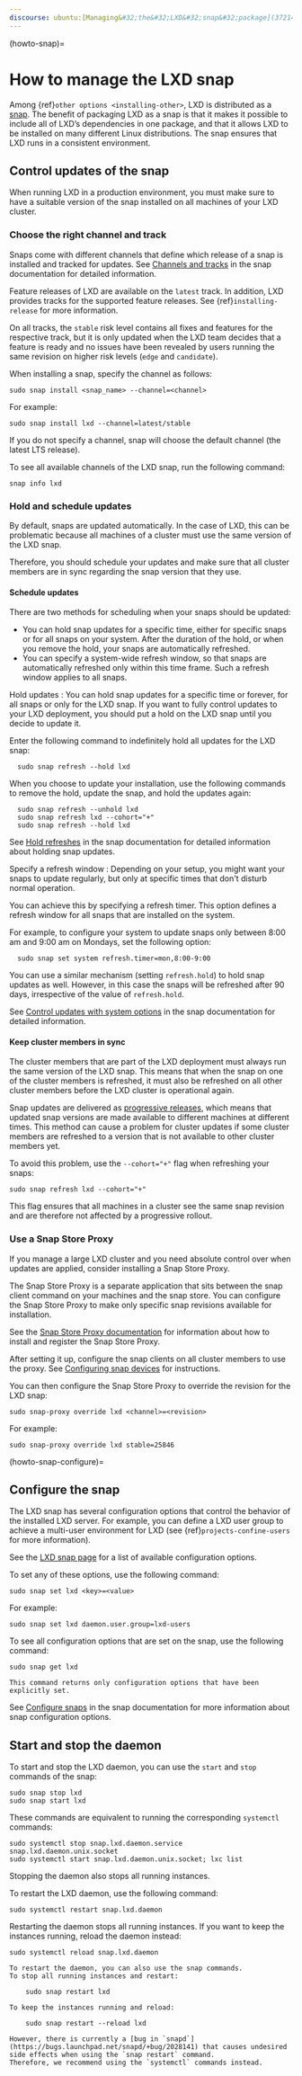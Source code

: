 ```yaml
---
discourse: ubuntu:[Managing&#32;the&#32;LXD&#32;snap&#32;package](37214)
---
```


(howto-snap)=
# How to manage the LXD snap

Among {ref}`other options <installing-other>`, LXD is distributed as a [snap](https://snapcraft.io/docs).
The benefit of packaging LXD as a snap is that it makes it possible to include all of LXD’s dependencies in one package, and that it allows LXD to be installed on many different Linux distributions.
The snap ensures that LXD runs in a consistent environment.

## Control updates of the snap

When running LXD in a production environment, you must make sure to have a suitable version of the snap installed on all machines of your LXD cluster.

### Choose the right channel and track

Snaps come with different channels that define which release of a snap is installed and tracked for updates.
See [Channels and tracks](https://snapcraft.io/docs/channels) in the snap documentation for detailed information.

Feature releases of LXD are available on the `latest` track.
In addition, LXD provides tracks for the supported feature releases.
See {ref}`installing-release` for more information.

On all tracks, the `stable` risk level contains all fixes and features for the respective track, but it is only updated when the LXD team decides that a feature is ready and no issues have been revealed by users running the same revision on higher risk levels (`edge` and `candidate`).

When installing a snap, specify the channel as follows:

    sudo snap install <snap_name> --channel=<channel>

For example:

    sudo snap install lxd --channel=latest/stable

If you do not specify a channel, snap will choose the default channel (the latest LTS release).

To see all available channels of the LXD snap, run the following command:

    snap info lxd

### Hold and schedule updates

By default, snaps are updated automatically.
In the case of LXD, this can be problematic because all machines of a cluster must use the same version of the LXD snap.

Therefore, you should schedule your updates and make sure that all cluster members are in sync regarding the snap version that they use.

#### Schedule updates

There are two methods for scheduling when your snaps should be updated:

- You can hold snap updates for a specific time, either for specific snaps or for all snaps on your system.
  After the duration of the hold, or when you remove the hold, your snaps are automatically refreshed.
- You can specify a system-wide refresh window, so that snaps are automatically refreshed only within this time frame.
  Such a refresh window applies to all snaps.

Hold updates
: You can hold snap updates for a specific time or forever, for all snaps or only for the LXD snap.
  If you want to fully control updates to your LXD deployment, you should put a hold on the LXD snap until you decide to update it.

  Enter the following command to indefinitely hold all updates for the LXD snap:

      sudo snap refresh --hold lxd

  When you choose to update your installation, use the following commands to remove the hold, update the snap, and hold the updates again:

      sudo snap refresh --unhold lxd
      sudo snap refresh lxd --cohort="+"
      sudo snap refresh --hold lxd

  See [Hold refreshes](https://snapcraft.io/docs/managing-updates#heading--hold) in the snap documentation for detailed information about holding snap updates.

Specify a refresh window
: Depending on your setup, you might want your snaps to update regularly, but only at specific times that don't disturb normal operation.

  You can achieve this by specifying a refresh timer.
  This option defines a refresh window for all snaps that are installed on the system.

  For example, to configure your system to update snaps only between 8:00 am and 9:00 am on Mondays, set the following option:

      sudo snap set system refresh.timer=mon,8:00-9:00

  You can use a similar mechanism (setting `refresh.hold`) to hold snap updates as well.
  However, in this case the snaps will be refreshed after 90 days, irrespective of the value of `refresh.hold`.

  See [Control updates with system options](https://snapcraft.io/docs/managing-updates#heading--refresh-hold) in the snap documentation for detailed information.

#### Keep cluster members in sync

The cluster members that are part of the LXD deployment must always run the same version of the LXD snap.
This means that when the snap on one of the cluster members is refreshed, it must also be refreshed on all other cluster members before the LXD cluster is operational again.

Snap updates are delivered as [progressive releases](https://snapcraft.io/docs/progressive-releases), which means that updated snap versions are made available to different machines at different times.
This method can cause a problem for cluster updates if some cluster members are refreshed to a version that is not available to other cluster members yet.

To avoid this problem, use the `--cohort="+"` flag when refreshing your snaps:

    sudo snap refresh lxd --cohort="+"

This flag ensures that all machines in a cluster see the same snap revision and are therefore not affected by a progressive rollout.

### Use a Snap Store Proxy

If you manage a large LXD cluster and you need absolute control over when updates are applied, consider installing a Snap Store Proxy.

The Snap Store Proxy is a separate application that sits between the snap client command on your machines and the snap store.
You can configure the Snap Store Proxy to make only specific snap revisions available for installation.

See the [Snap Store Proxy documentation](https://docs.ubuntu.com/snap-store-proxy/) for information about how to install and register the Snap Store Proxy.

After setting it up, configure the snap clients on all cluster members to use the proxy.
See [Configuring snap devices](https://docs.ubuntu.com/snap-store-proxy/en/devices) for instructions.

You can then configure the Snap Store Proxy to override the revision for the LXD snap:

    sudo snap-proxy override lxd <channel>=<revision>

For example:

    sudo snap-proxy override lxd stable=25846

(howto-snap-configure)=
## Configure the snap

The LXD snap has several configuration options that control the behavior of the installed LXD server.
For example, you can define a LXD user group to achieve a multi-user environment for LXD (see {ref}`projects-confine-users` for more information).

See the [LXD snap page](https://snapcraft.io/lxd) for a list of available configuration options.

To set any of these options, use the following command:

    sudo snap set lxd <key>=<value>

For example:

    sudo snap set lxd daemon.user.group=lxd-users

To see all configuration options that are set on the snap, use the following command:

    sudo snap get lxd

```{note}
This command returns only configuration options that have been explicitly set.
```

See [Configure snaps](https://snapcraft.io/docs/configuration-in-snaps) in the snap documentation for more information about snap configuration options.

## Start and stop the daemon

To start and stop the LXD daemon, you can use the `start` and `stop` commands of the snap:

    sudo snap stop lxd
    sudo snap start lxd

These commands are equivalent to running the corresponding `systemctl` commands:

    sudo systemctl stop snap.lxd.daemon.service snap.lxd.daemon.unix.socket
    sudo systemctl start snap.lxd.daemon.unix.socket; lxc list

Stopping the daemon also stops all running instances.

To restart the LXD daemon, use the following command:

    sudo systemctl restart snap.lxd.daemon

Restarting the daemon stops all running instances.
If you want to keep the instances running, reload the daemon instead:

    sudo systemctl reload snap.lxd.daemon

```{note}
To restart the daemon, you can also use the snap commands.
To stop all running instances and restart:

    sudo snap restart lxd

To keep the instances running and reload:

    sudo snap restart --reload lxd

However, there is currently a [bug in `snapd`](https://bugs.launchpad.net/snapd/+bug/2028141) that causes undesired side effects when using the `snap restart` command.
Therefore, we recommend using the `systemctl` commands instead.
```
